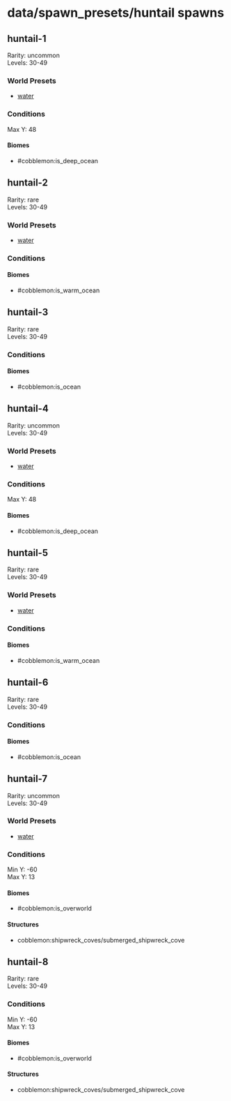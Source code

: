 # data/spawn_presets/huntail spawns  
  
## huntail-1  
Rarity: uncommon  
Levels: 30-49  
  
### World Presets  
* [water](/data/world_presets/water.md)  
  
### Conditions  
Max Y: 48  
  
#### Biomes  
  * #cobblemon:is_deep_ocean
  
  
## huntail-2  
Rarity: rare  
Levels: 30-49  
  
### World Presets  
* [water](/data/world_presets/water.md)  
  
### Conditions  
  
#### Biomes  
  * #cobblemon:is_warm_ocean
  
  
## huntail-3  
Rarity: rare  
Levels: 30-49  
  
### Conditions  
  
#### Biomes  
  * #cobblemon:is_ocean
  
  
## huntail-4  
Rarity: uncommon  
Levels: 30-49  
  
### World Presets  
* [water](/data/world_presets/water.md)  
  
### Conditions  
Max Y: 48  
  
#### Biomes  
  * #cobblemon:is_deep_ocean
  
  
## huntail-5  
Rarity: rare  
Levels: 30-49  
  
### World Presets  
* [water](/data/world_presets/water.md)  
  
### Conditions  
  
#### Biomes  
  * #cobblemon:is_warm_ocean
  
  
## huntail-6  
Rarity: rare  
Levels: 30-49  
  
### Conditions  
  
#### Biomes  
  * #cobblemon:is_ocean
  
  
## huntail-7  
Rarity: uncommon  
Levels: 30-49  
  
### World Presets  
* [water](/data/world_presets/water.md)  
  
### Conditions  
Min Y: -60  
Max Y: 13  
  
#### Biomes  
  * #cobblemon:is_overworld
  
  
#### Structures  
  * cobblemon:shipwreck_coves/submerged_shipwreck_cove
  
  
## huntail-8  
Rarity: rare  
Levels: 30-49  
  
### Conditions  
Min Y: -60  
Max Y: 13  
  
#### Biomes  
  * #cobblemon:is_overworld
  
  
#### Structures  
  * cobblemon:shipwreck_coves/submerged_shipwreck_cove
  
